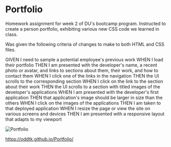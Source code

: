 # Portfolio

Homework assignment for week 2 of DU's bootcamp program.
Instructed to create a person portfolio, exhibiting various new CSS code we learned in class.

Was given the following criteria of changes to make to both HTML and CSS files.

GIVEN I need to sample a potential employee's previous work
WHEN I load their portfolio
THEN I am presented with the developer's name, a recent photo or avatar, and links to sections about them, their work, and how to contact them
WHEN I click one of the links in the navigation
THEN the UI scrolls to the corresponding section
WHEN I click on the link to the section about their work
THEN the UI scrolls to a section with titled images of the developer's applications
WHEN I am presented with the developer's first application
THEN that application's image should be larger in size than the others
WHEN I click on the images of the applications
THEN I am taken to that deployed application
WHEN I resize the page or view the site on various screens and devices
THEN I am presented with a responsive layout that adapts to my viewport

![Portfolio](https://user-images.githubusercontent.com/90938940/139514550-b75fa342-a67f-4cdd-b6a7-a57b6579b934.png)

https://oddtk.github.io/Portfolio/
